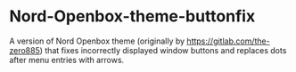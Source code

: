 # Nord-Openbox-theme-buttonfix
A version of Nord Openbox theme (originally by https://gitlab.com/the-zero885) that fixes incorrectly displayed window buttons and replaces dots after menu entries with arrows.
